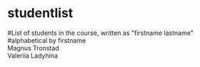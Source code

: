 # studentlist
#List of students in the course, written as "firstname lastname"
#alphabetical by firstname 
<br>
Magnus Tronstad <br>
Valeriia Ladyhina
